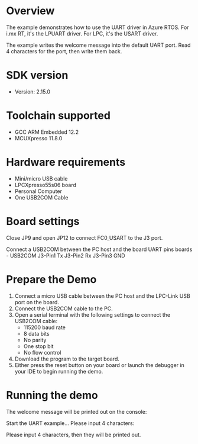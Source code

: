 Overview
========
The example demonstrates how to use the UART driver in Azure RTOS. For i.mx RT,
it's the LPUART driver. For LPC, it's the USART driver.

The example writes the welcome message into the default UART port. Read 4 characters
for the port, then write them back.


SDK version
===========
- Version: 2.15.0

Toolchain supported
===================
- GCC ARM Embedded  12.2
- MCUXpresso  11.8.0

Hardware requirements
=====================
- Mini/micro USB cable
- LPCXpresso55s06 board
- Personal Computer
- One USB2COM Cable

Board settings
==============
Close JP9 and open JP12 to connect FC0_USART to the J3 port.

Connect a USB2COM between the PC host and the board UART pins
boards           -               USB2COM
J3-Pin1                          Tx
J3-Pin2                          Rx
J3-Pin3                          GND

Prepare the Demo
================
1. Connect a micro USB cable between the PC host and the LPC-Link USB port on the board.
2. Connect the USB2COM cable to the PC.
3. Open a serial terminal with the following settings to connect the USB2COM cable:
   - 115200 baud rate
   - 8 data bits
   - No parity
   - One stop bit
   - No flow control
4. Download the program to the target board.
5. Either press the reset button on your board or launch the debugger in your IDE to
   begin running the demo.

Running the demo
================
The welcome message will be printed out on the console:

Start the UART example...
Please input 4 characters:

Please input 4 characters, then they will be printed out.


